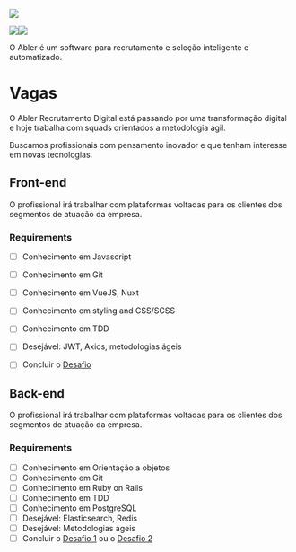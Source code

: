 ![](https://res.cloudinary.com/www-salescreations-com-br/image/upload/c_thumb,q_44,w_250/v1551899502/6C0DBA26-781B-4CEA-8EF0-9A4367B83FB6.png)	

![](https://img.shields.io/badge/Front-★★★★-green.svg)![](https://img.shields.io/badge/Back-★★★★-red.svg)

O Abler é um software para recrutamento e seleção inteligente e automatizado.

# Vagas

O Abler Recrutamento Digital está passando por uma transformação digital e hoje trabalha com squads orientados a metodologia ágil.

Buscamos profissionais com pensamento inovador e que tenham interesse em novas tecnologias.

## Front-end

O profissional irá trabalhar com plataformas voltadas para os clientes dos segmentos de atuação da empresa.

### Requirements

- [ ] Conhecimento em Javascript
- [ ] Conhecimento em Git
- [ ] Conhecimento em VueJS, Nuxt
- [ ] Conhecimento em styling and CSS/SCSS
- [ ] Conhecimento em TDD
- [ ] Desejável: JWT, Axios, metodologias ágeis
- [ ] Concluir o [Desafio](./front-end/Challenge.md)


## Back-end

O profissional irá trabalhar com plataformas voltadas para os clientes dos segmentos de atuação da empresa.

### Requirements

- [ ] Conhecimento em Orientação a objetos
- [ ] Conhecimento em Git
- [ ] Conhecimento em Ruby on Rails
- [ ] Conhecimento em TDD
- [ ] Conhecimento em PostgreSQL
- [ ] Desejável: Elasticsearch, Redis
- [ ] Desejável: Metodologias ágeis
- [ ] Concluir o [Desafio 1](./back-end/Challenge1.md) ou o [Desafio 2](./back-end/Challenge2.md)
